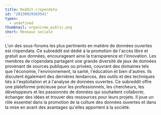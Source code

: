 ```yaml
---
title: Reddit-r/opendata
id: "20230929103541"
types:
  - undefined
thumbnail: organisme_public.png
short: Réseaux sociale
---
```



L'un des sous-forums les plus pertinents en matière de données ouvertes est r/opendata. Ce subreddit est dédié à la promotion de l'accès libre et gratuit aux données, encourageant ainsi la transparence et l'innovation.
Les membres de r/opendata partagent une grande diversité de jeux de données provenant de sources publiques ou privées, couvrant des domaines tels que l'économie, l'environnement, la santé, l'éducation et bien d'autres. Ils discutent également des dernières tendances, des outils et des techniques liés à l'exploitation et à l'analyse de données ouvertes.
Ce subreddit offre une plateforme précieuse pour les professionnels, les chercheurs, les développeurs et les passionnés de données qui souhaitent collaborer, échanger des idées et trouver des ressources pour leurs projets. Il joue un rôle essentiel dans la promotion de la culture des données ouvertes et dans la mise en avant des avantages qu'elles apportent à la société.